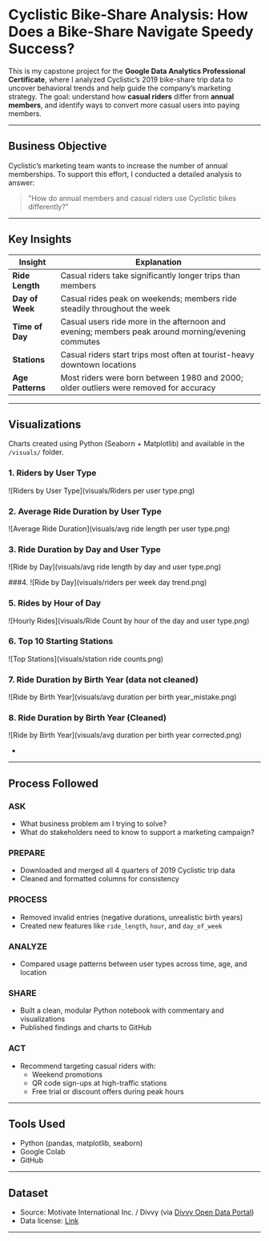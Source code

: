 

# Cyclistic Bike-Share Analysis: How Does a Bike-Share Navigate Speedy Success?

This is my capstone project for the **Google Data Analytics Professional Certificate**, where I analyzed Cyclistic’s 2019 bike-share trip data to uncover behavioral trends and help guide the company’s marketing strategy. The goal: understand how **casual riders** differ from **annual members**, and identify ways to convert more casual users into paying members.

---

##  Business Objective

Cyclistic’s marketing team wants to increase the number of annual memberships. To support this effort, I conducted a detailed analysis to answer:

> "How do annual members and casual riders use Cyclistic bikes differently?"

---

##  Key Insights

| Insight | Explanation |
|--------|-------------|
| **Ride Length** | Casual riders take significantly longer trips than members |
| **Day of Week** | Casual rides peak on weekends; members ride steadily throughout the week |
| **Time of Day** | Casual users ride more in the afternoon and evening; members peak around morning/evening commutes |
| **Stations** | Casual riders start trips most often at tourist-heavy downtown locations |
| **Age Patterns** | Most riders were born between 1980 and 2000; older outliers were removed for accuracy |

---

## Visualizations

Charts created using Python (Seaborn + Matplotlib) and available in the `/visuals/` folder.

### 1. Riders by User Type
![Riders by User Type](visuals/Riders per user type.png)

### 2. Average Ride Duration by User Type
![Average Ride Duration](visuals/avg ride length per user type.png)

### 3. Ride Duration by Day and User Type
![Ride by Day](visuals/avg ride length by day and user type.png)

###4. 
![Ride by Day](visuals/riders per week day trend.png)

### 5. Rides by Hour of Day
![Hourly Rides](visuals/Ride Count by hour of the day and user type.png)

### 6. Top 10 Starting Stations
![Top Stations](visuals/station ride counts.png)

### 7. Ride Duration by Birth Year (data not cleaned)
![Ride by Birth Year](visuals/avg duration per birth year_mistake.png)

### 8. Ride Duration by Birth Year (Cleaned)
![Ride by Birth Year](visuals/avg duration per birth year corrected.png)

- 

---

##  Process Followed

### ASK
- What business problem am I trying to solve?
- What do stakeholders need to know to support a marketing campaign?

### PREPARE
- Downloaded and merged all 4 quarters of 2019 Cyclistic trip data
- Cleaned and formatted columns for consistency

### PROCESS
- Removed invalid entries (negative durations, unrealistic birth years)
- Created new features like `ride_length`, `hour`, and `day_of_week`

### ANALYZE
- Compared usage patterns between user types across time, age, and location

### SHARE
- Built a clean, modular Python notebook with commentary and visualizations
- Published findings and charts to GitHub

### ACT
- Recommend targeting casual riders with:
  - Weekend promotions
  - QR code sign-ups at high-traffic stations
  - Free trial or discount offers during peak hours

---

## Tools Used

- Python (pandas, matplotlib, seaborn)
- Google Colab
- GitHub

---

## Dataset

- Source: Motivate International Inc. / Divvy (via [Divvy Open Data Portal](https://divvybikes.com/system-data))
- Data license: [Link](https://www.divvybikes.com/data-license-agreement)

---


